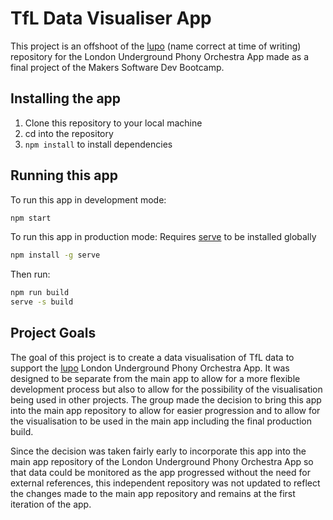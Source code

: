 # TfL Data Visualiser App

This project is an offshoot of the [lupo](https://github.com/pablisch/lupo) (name correct at time of writing) repository for the London Underground Phony Orchestra App made as a final project of the Makers Software Dev Bootcamp.

## Installing the app

1. Clone this repository to your local machine
2. cd into the repository
3. `npm install` to install dependencies

## Running this app

To run this app in development mode:
```bash
npm start
```

To run this app in production mode:
Requires [serve](https://www.npmjs.com/package/serve) to be installed globally
```bash
npm install -g serve
```
Then run:
```bash
npm run build
serve -s build
```

## Project Goals

The goal of this project is to create a data visualisation of TfL data to support the [lupo](https://github.com/pablisch/lupo) London Underground Phony Orchestra App.
It was designed to be separate from the main app to allow for a more flexible development process but also to allow for the possibility of the visualisation being used in other projects.
The group made the decision to bring this app into the main app repository to allow for easier progression and to allow for the visualisation to be used in the main app including the final production build.

Since the decision was taken fairly early to incorporate this app into the main app repository of the London Underground Phony Orchestra App so that data could be monitored as the app progressed without the need for external references, this independent repository was not updated to reflect the changes made to the main app repository and remains at the first iteration of the app.

